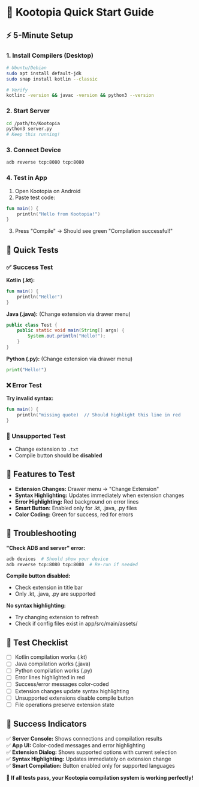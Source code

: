 # 🚀 Kootopia Quick Start Guide

## ⚡ 5-Minute Setup

### 1. Install Compilers (Desktop)
```bash
# Ubuntu/Debian
sudo apt install default-jdk
sudo snap install kotlin --classic

# Verify
kotlinc -version && javac -version && python3 --version
```

### 2. Start Server
```bash
cd /path/to/Kootopia
python3 server.py
# Keep this running!
```

### 3. Connect Device
```bash
adb reverse tcp:8080 tcp:8080
```

### 4. Test in App
1. Open Kootopia on Android
2. Paste test code:
```kotlin
fun main() {
    println("Hello from Kootopia!")
}
```
3. Press "Compile" → Should see green "Compilation successful!"

## 🧪 Quick Tests

### ✅ Success Test
**Kotlin (.kt):**
```kotlin
fun main() {
    println("Hello!")
}
```

**Java (.java):** (Change extension via drawer menu)
```java
public class Test {
    public static void main(String[] args) {
        System.out.println("Hello!");
    }
}
```

**Python (.py):** (Change extension via drawer menu)
```python
print("Hello!")
```

### ❌ Error Test
**Try invalid syntax:**
```kotlin
fun main() {
    println("missing quote)  // Should highlight this line in red
}
```

### 🚫 Unsupported Test
- Change extension to `.txt`
- Compile button should be **disabled**

## 🔧 Features to Test

- **Extension Changes:** Drawer menu → "Change Extension"
- **Syntax Highlighting:** Updates immediately when extension changes
- **Error Highlighting:** Red background on error lines
- **Smart Button:** Enabled only for .kt, .java, .py files
- **Color Coding:** Green for success, red for errors

## 🐛 Troubleshooting

**"Check ADB and server" error:**
```bash
adb devices  # Should show your device
adb reverse tcp:8080 tcp:8080  # Re-run if needed
```

**Compile button disabled:**
- Check extension in title bar
- Only .kt, .java, .py are supported

**No syntax highlighting:**
- Try changing extension to refresh
- Check if config files exist in app/src/main/assets/

## 📝 Test Checklist

- [ ] Kotlin compilation works (.kt)
- [ ] Java compilation works (.java)  
- [ ] Python compilation works (.py)
- [ ] Error lines highlighted in red
- [ ] Success/error messages color-coded
- [ ] Extension changes update syntax highlighting
- [ ] Unsupported extensions disable compile button
- [ ] File operations preserve extension state

## 🎯 Success Indicators

✅ **Server Console:** Shows connections and compilation results  
✅ **App UI:** Color-coded messages and error highlighting  
✅ **Extension Dialog:** Shows supported options with current selection  
✅ **Syntax Highlighting:** Updates immediately on extension change  
✅ **Smart Compilation:** Button enabled only for supported languages  

**🎉 If all tests pass, your Kootopia compilation system is working perfectly!**
